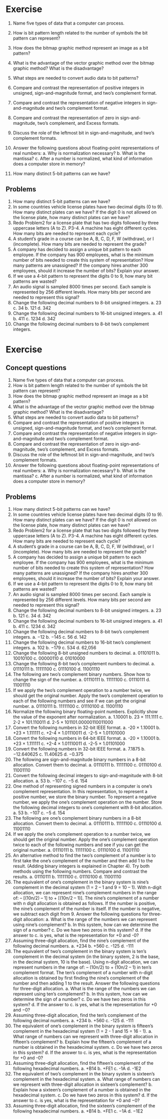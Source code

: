 # Exercise

1. Name five types of data that a computer can process.
2. How is bit pattern length related to the number of symbols the bit pattern can represent?
3. How does the bitmap graphic method represent an image as a bit pattern?
4. What is the advantage of the vector graphic method over the bitmap graphic method? What is the disadvantage?
5. What steps are needed to convert audio data to bit patterns?
6. Compare and contrast the representation of positive integers in unsigned, sign-and-magnitude format, and two’s complement format.
7. Compare and contrast the representation of negative integers in sign-and-magnitude and two’s complement format.
8. Compare and contrast the representation of zero in sign-and-magnitude, two’s complement, and Excess formats.
9. Discuss the role of the leftmost bit in sign-and-magnitude, and two’s complement formats.
10. Answer the following questions about floating-point representations of real numbers:
   a. Why is normalization necessary?
   b. What is the mantissa?
   c. After a number is normalized, what kind of information does a computer store in memory?


1. How many distinct 5-bit patterns can we have?
## Problems

1. How many distinct 5-bit patterns can we have?
2. In some countries vehicle license plates have two decimal digits (0 to 9). How many distinct plates can we have? If the digit 0 is not allowed on the license plate, how many distinct plates can we have?
3. Redo Problem2 for a license plate that has two digits followed by three uppercase letters (A to Z). 
P3-4. A machine has eight different cycles. How many bits are needed to represent each cycle?
5. A student’s grade in a course can be A, B, C, D, F, W (withdraw), or I (incomplete). How many bits are needed to represent the grade?
6. A company has decided to assign a unique bit pattern to each employee. If the company has 900 employees, what is the minimum number of bits needed to 
create this system of representation? How many patterns are unassigned? If the company hires another 300 employees, should it increase the number of bits? 
Explain your answer.
7. If we use a 4-bit pattern to represent the digits 0 to 9, how many bit patterns are wasted?
8. An audio signal is sampled 8000 times per second. Each sample is represented by 256 different levels. How many bits per second are needed to represent this signal?
9. Change the following decimal numbers to 8-bit unsigned integers. 
   a. 23
   c. 34
   b. 121
   d. 342
10. Change the following decimal numbers to 16-bit unsigned integers. 
   a. 41
   b. 411
   c. 1234
   d. 342
11. Change the following decimal numbers to 8-bit two’s complement integers.
 # Exercise

## Concept questions

1. Name five types of data that a computer can process.
2. How is bit pattern length related to the number of symbols the bit pattern can represent?
3. How does the bitmap graphic method represent an image as a bit pattern?
4. What is the advantage of the vector graphic method over the bitmap graphic method? What is the disadvantage?
5. What steps are needed to convert audio data to bit patterns?
6. Compare and contrast the representation of positive integers in unsigned, sign-and-magnitude format, and two’s complement format.
7. Compare and contrast the representation of negative integers in sign-and-magnitude and two’s complement format.
8. Compare and contrast the representation of zero in sign-and-magnitude, two’s complement, and Excess formats.
9. Discuss the role of the leftmost bit in sign-and-magnitude, and two’s complement formats.
10. Answer the following questions about floating-point representations of real numbers:
   a. Why is normalization necessary?
   b. What is the mantissa?
   c. After a number is normalized, what kind of information does a computer store in memory?


## Problems

1. How many distinct 5-bit patterns can we have?
2. In some countries vehicle license plates have two decimal digits (0 to 9). How many distinct plates can we have? If the digit 0 is not allowed on the license plate, how many distinct plates can we have?
3. Redo Problem2 for a license plate that has two digits followed by three uppercase letters (A to Z).
P3-4. A machine has eight different cycles. How many bits are needed to represent each cycle?
4. A student’s grade in a course can be A, B, C, D, F, W (withdraw), or I (incomplete). How many bits are needed to represent the grade?
5. A company has decided to assign a unique bit pattern to each employee. If the company has 900 employees, what is the minimum number of bits needed to create this system of representation? How many patterns are unassigned? If the company hires another 300 employees, should it increase the number of bits? Explain your answer.
6. If we use a 4-bit pattern to represent the digits 0 to 9, how many bit patterns are wasted?
7. An audio signal is sampled 8000 times per second. Each sample is represented by 256 different levels. How many bits per second are needed to represent this signal?
8. Change the following decimal numbers to 8-bit unsigned integers.
   a. 23
   b. 121
   c. 34
   d. 342
9. Change the following decimal numbers to 16-bit unsigned integers.
   a. 41
   b. 411
   c. 1234
   d. 342
10. Change the following decimal numbers to 8-bit two’s complement integers.
   a. −12
   b. −145
   c. 56
   d. 142
11. Change the following decimal numbers to 16-bit two’s complement integers.
   a. 102
   b. −179
   c. 534
   d. 62,056
12. Change the following 8-bit unsigned numbers to decimal.
   a. 01101011
   b. 10010100
   c. 00000110
   d. 01010000
13. Change the following 8-bit two’s complement numbers to decimal.
   a. 01110111
   b. 11111100
   c. 01110100
   d. 11001110
14. The following are two’s complement binary numbers. Show how to change the sign of the number.
   a. 01110111
   b. 11111100
   c. 01110111
   d. 11001110
15. If we apply the two’s complement operation to a number twice, we should get the original number. Apply the two’s complement operation to each of the following numbers and see if we can get the original number.
   a. 01110111
   b. 11111100
   c. 01110100
   d. 11001110
16. Normalize the following binary floating-point numbers. Explicitly show the value of the exponent after normalization.
   a. 1.10001
   b. 23 × 111.1111
   c. 2-2 × 101.110011
   d. 2-5 × 101101.00000110011000
17. Convert the following numbers in 32-bit IEEE format.
   a. -20 × 1.10001
   b. +23 × 1.111111
   c. +2-4 × 1.01110011
   d. -2-5 × 1.01101000
18. Convert the following numbers in 64-bit IEEE format.
   a. -20 × 1.10001
   b. +23 × 1.111111
   c. +2-4 × 1.01110011
   d. -2-5 × 1.01101000
19. Convert the following numbers in 32-bit IEEE format.
   a. 7.1875
   b. −12.640625
   c. 11.40625
   d. −0.375
20. The following are sign-and-magnitude binary numbers in a 8-bit allocation. Convert them to decimal.
   a. 01110111
   b. 11111100
   c. 01110100
   d. 11001110
21. Convert the following decimal integers to sign-and-magnitude with 8-bit allocation.
   a. 53
   b. −107
   c. −5
   d. 154
22. One method of representing signed numbers in a computer is one’s complement representation. In this representation, to represent a positive number, we store the binary number. To represent a negative number, we apply the one’s complement operation on the number. Store the following decimal integers to one’s complement with 8-bit allocation.
   a. 53
   b. −107
   c. −5
   d. 154
23. The following are one’s complement binary numbers in a 8-bit allocation. Convert them to decimal.
   a. 01110111
   b. 11111100
   c. 01110100
   d. 11001110
24. If we apply the one’s complement operation to a number twice, we should get the original number. Apply the one’s complement operation twice to each of the following numbers and see if you can get the original number.
   a. 01110111
   b. 11111100
   c. 01110100
   d. 11001110
25. An alternative method to find the two’s complement of a number is to first take the one’s complement of the number and then add 1 to the result. (Adding binary integers is explained in Chapter 4). Try both methods using the following numbers. Compare and contrast the results.
   a. 01110111
   b. 11111100
   c. 01110100
   d. 11001110
26. The equivalent of one’s complement in the binary system is nine’s complement in the decimal system (1 = 2 – 1 and 9 = 10 – 1). With n-digit allocation, we can represent nine’s complement numbers in the range of: – [(10n/2) – 1] to + [(10n/2 – 1)]. The nine’s complement of a number with n digit allocation is obtained as follows. If the number is positive, the nine’s complement of the number is itself. If the number is negative, we subtract each digit from 9. Answer the following questions for three-digit allocation:
   a. What is the range of the numbers we can represent using nine’s complement?
   b. In this system, how can we determine the sign of a number?
   c. Do we have two zeros in this system?
   d. If the answer to c. is yes, what is the representation for +0 and -0?
27. Assuming three-digit allocation, find the nine’s complement of the following decimal numbers.
   a. +234
   b. +560
   c. -125
   d. -111
28. The equivalent of two’s complement in the binary system is ten’s complement in the decimal system (in the binary system, 2 is the base, in the decimal system, 10 is the base). Using n-digit allocation, we can represent numbers in the range of: – (10n/2) to + (10n/2 – 1) in ten’s complement format. The ten’s complement of a number with n-digit allocation is obtained by first finding the nine’s complement of the number and then adding 1 to the result. Answer the following questions for three-digit allocation.
   a. What is the range of the numbers we can represent using ten’s complement?
   b. In this system, how can we determine the sign of a number?
   c. Do we have two zeros in this system?
   d. If the answer to c. is yes, what is the representation for +0 and −0?
29. Assuming three-digit allocation, find the ten’s complement of the following decimal numbers.
   a. +234
   b. +560
   c. -125
   d. -111
30. The equivalent of one’s complement in the binary system is fifteen’s complement in the hexadecimal system (1 = 2 - 1 and 15 = 16 - 1).
   a. What range of numbers can we represent with three-digit allocation in fifteen’s complement?
   b. Explain how the fifteen’s complement of a number is obtained in the hexadecimal system.
   c. Do we have two zeros in this system?
   d. If the answer to c. is yes, what is the representation for +0 and -0?
31. Assuming three-digit allocation, find the fifteen’s complement of the following hexadecimal numbers.
   a. +B14
   b. +FE1
   c. -1A
   d. -1E2
32. The equivalent of two’s complement in the binary system is sixteen’s complement in the hexadecimal system.
   a. What range of numbers can we represent with three-digit allocation in sixteen’s complement?
   b. Explain how a sixteen’s complement of a number is obtained in the hexadecimal system.
   c. Do we have two zeros in this system?
   d. If the answer to c. is yes, what is the representation for +0 and −0?
33. Assuming three-digit allocation, find the sixteen’s complement of the following hexadecimal numbers.
   a. +B14
   b. +FE1
   c. −1A
   d. −1E2